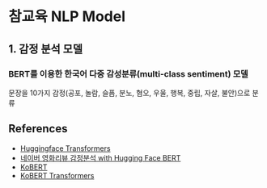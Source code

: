 # 참교육 NLP Model

## 1. 감정 분석 모델
### BERT를 이용한 한국어 다중 감성분류(multi-class sentiment) 모델
 
문장을 10가지 감정(공포, 놀람, 슬픔, 분노, 혐오, 우울, 행복, 중립, 자살, 불안)으로 분류  


## References

- [Huggingface Transformers](https://github.com/huggingface/transformers)
- [네이버 영화리뷰 감정분석 with Hugging Face BERT](https://colab.research.google.com/drive/1tIf0Ugdqg4qT7gcxia3tL7und64Rv1dP#scrollTo=P58qy4--s5_x)
- [KoBERT](https://github.com/SKTBrain/KoBERT)
- [KoBERT Transformers](https://github.com/monologg/KoBERT-Transformers)
